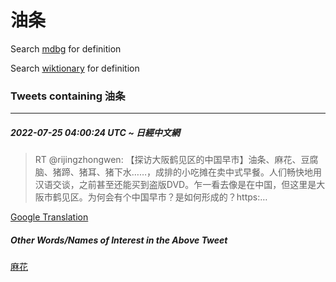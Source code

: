 # 油条

Search [mdbg](https://www.mdbg.net/chinese/dictionary?page=worddict&wdrst=0&wdqb=油条) for definition

Search [wiktionary](https://en.wiktionary.org/wiki/油条) for definition

### Tweets containing 油条

___
##### 2022-07-25 04:00:24 UTC ~ 日經中文網
> RT @rijingzhongwen: 【探访大阪鹤见区的中国早市】油条、麻花、豆腐脑、猪蹄、猪耳、猪下水……，成排的小吃摊在卖中式早餐。人们畅快地用汉语交谈，之前甚至还能买到盗版DVD。乍一看去像是在中国，但这里是大阪市鹤见区。为何会有个中国早市？是如何形成的？https:…

[Google Translation](https://translate.google.com/?hi=en&tab=TT&sl=zh-CN&tl=en&op=translate&text=RT+%40rijingzhongwen%3A+%E3%80%90%E6%8E%A2%E8%AE%BF%E5%A4%A7%E9%98%AA%E9%B9%A4%E8%A7%81%E5%8C%BA%E7%9A%84%E4%B8%AD%E5%9B%BD%E6%97%A9%E5%B8%82%E3%80%91%E6%B2%B9%E6%9D%A1%E3%80%81%E9%BA%BB%E8%8A%B1%E3%80%81%E8%B1%86%E8%85%90%E8%84%91%E3%80%81%E7%8C%AA%E8%B9%84%E3%80%81%E7%8C%AA%E8%80%B3%E3%80%81%E7%8C%AA%E4%B8%8B%E6%B0%B4%E2%80%A6%E2%80%A6%EF%BC%8C%E6%88%90%E6%8E%92%E7%9A%84%E5%B0%8F%E5%90%83%E6%91%8A%E5%9C%A8%E5%8D%96%E4%B8%AD%E5%BC%8F%E6%97%A9%E9%A4%90%E3%80%82%E4%BA%BA%E4%BB%AC%E7%95%85%E5%BF%AB%E5%9C%B0%E7%94%A8%E6%B1%89%E8%AF%AD%E4%BA%A4%E8%B0%88%EF%BC%8C%E4%B9%8B%E5%89%8D%E7%94%9A%E8%87%B3%E8%BF%98%E8%83%BD%E4%B9%B0%E5%88%B0%E7%9B%97%E7%89%88DVD%E3%80%82%E4%B9%8D%E4%B8%80%E7%9C%8B%E5%8E%BB%E5%83%8F%E6%98%AF%E5%9C%A8%E4%B8%AD%E5%9B%BD%EF%BC%8C%E4%BD%86%E8%BF%99%E9%87%8C%E6%98%AF%E5%A4%A7%E9%98%AA%E5%B8%82%E9%B9%A4%E8%A7%81%E5%8C%BA%E3%80%82%E4%B8%BA%E4%BD%95%E4%BC%9A%E6%9C%89%E4%B8%AA%E4%B8%AD%E5%9B%BD%E6%97%A9%E5%B8%82%EF%BC%9F%E6%98%AF%E5%A6%82%E4%BD%95%E5%BD%A2%E6%88%90%E7%9A%84%EF%BC%9Fhttps%3A%E2%80%A6)
##### Other Words/Names of Interest in the Above Tweet
[麻花](麻花.md)
